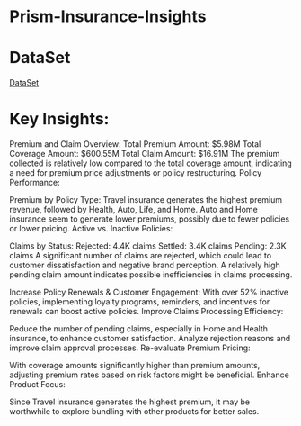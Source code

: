 # Prism-Insurance-Insights
# DataSet
<a href="https://github.com/karthikvendipalli/Prism-Insurance-Insights/blob/main/InsuranceData.csv">DataSet</a>
 # Key Insights:
Premium and Claim Overview:
Total Premium Amount: $5.98M
Total Coverage Amount: $600.55M
Total Claim Amount: $16.91M
The premium collected is relatively low compared to the total coverage amount, indicating a need for premium price adjustments or policy restructuring.
Policy Performance:

Premium by Policy Type:
Travel insurance generates the highest premium revenue, followed by Health, Auto, Life, and Home.
Auto and Home insurance seem to generate lower premiums, possibly due to fewer policies or lower pricing.
Active vs. Inactive Policies:

Claims by Status:
Rejected: 4.4K claims
Settled: 3.4K claims
Pending: 2.3K claims
A significant number of claims are rejected, which could lead to customer dissatisfaction and negative brand perception.
A relatively high pending claim amount indicates possible inefficiencies in claims processing.

Increase Policy Renewals & Customer Engagement:
With over 52% inactive policies, implementing loyalty programs, reminders, and incentives for renewals can boost active policies.
Improve Claims Processing Efficiency:

Reduce the number of pending claims, especially in Home and Health insurance, to enhance customer satisfaction.
Analyze rejection reasons and improve claim approval processes.
Re-evaluate Premium Pricing:

With coverage amounts significantly higher than premium amounts, adjusting premium rates based on risk factors might be beneficial.
Enhance Product Focus:

Since Travel insurance generates the highest premium, it may be worthwhile to explore bundling with other products for better sales.
